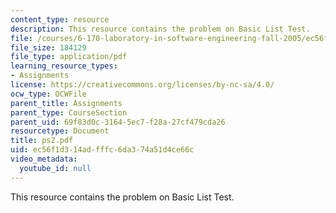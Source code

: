 ```yaml
---
content_type: resource
description: This resource contains the problem on Basic List Test.
file: /courses/6-170-laboratory-in-software-engineering-fall-2005/ec56f1d314adfffc6da374a51d4ce66c_ps2.pdf
file_size: 184129
file_type: application/pdf
learning_resource_types:
- Assignments
license: https://creativecommons.org/licenses/by-nc-sa/4.0/
ocw_type: OCWFile
parent_title: Assignments
parent_type: CourseSection
parent_uid: 69f83d0c-3164-5ec7-f28a-27cf479cda26
resourcetype: Document
title: ps2.pdf
uid: ec56f1d3-14ad-fffc-6da3-74a51d4ce66c
video_metadata:
  youtube_id: null
---
```

This resource contains the problem on Basic List Test.